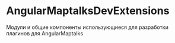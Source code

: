 # AngularMaptalksDevExtensions
Модули и общие компоненты использующиеся для разработки плагинов для AngularMaptalks
